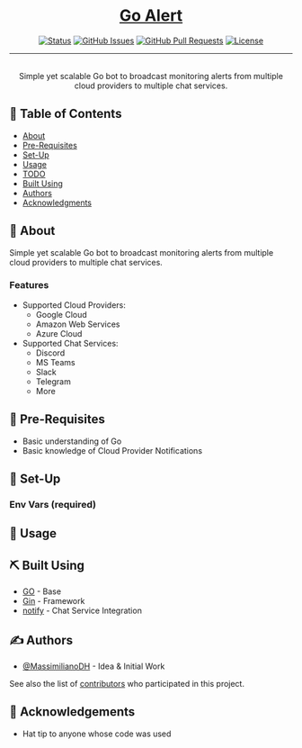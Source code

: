<p align="center">
  <a href="" rel="noopener">
</p>

<h1 align="center">Go Alert</h1>

<div align="center">

  [![Status](https://img.shields.io/badge/status-active-success.svg)]() 
  [![GitHub Issues](https://img.shields.io/github/issues/MassimilianoDH/go-alert.svg)](https://github.com/MassimilianoDH/go-alert/issues)
  [![GitHub Pull Requests](https://img.shields.io/github/issues-pr/MassimilianoDH/go-alert.svg)](https://github.com/MassimilianoDH/go-alert/issues)
  [![License](https://img.shields.io/badge/license-MIT-blue.svg)](/LICENSE)

</div>

---

<p align="center"> 
    <br> Simple yet scalable Go bot to broadcast monitoring alerts from multiple cloud providers to multiple chat services.
</p>

## 📝 Table of Contents
- [About](#about)
- [Pre-Requisites](#prerequisites)
- [Set-Up](#setup)
- [Usage](#usage)
- [TODO](../master/TODO.md)
- [Built Using](#built_using)
- [Authors](#authors)
- [Acknowledgments](#acknowledgement)

## 🧐 About <a name = "about"></a>
Simple yet scalable Go bot to broadcast monitoring alerts from multiple cloud providers to multiple chat services.

### Features <a name = "features"></a>
- Supported Cloud Providers:
  - Google Cloud
  - Amazon Web Services
  - Azure Cloud
- Supported Chat Services:
  - Discord
  - MS Teams
  - Slack
  - Telegram
  - More

## 🏁 Pre-Requisites <a name = "prerequisites"></a>
- Basic understanding of Go
- Basic knowledge of Cloud Provider Notifications

## 🚀 Set-Up <a name = "setup"></a>

### Env Vars (required) <a name = "secrets"></a>

## 🎈 Usage <a name="usage"></a>

## ⛏️ Built Using <a name = "built_using"></a>
- [GO](https://go.dev/) - Base
- [Gin](https://github.com/gin-gonic/gin) - Framework
- [notify](https://github.com/nikoksr/notify) - Chat Service Integration

## ✍️ Authors <a name = "authors"></a>
- [@MassimilianoDH](https://github.com/MassimilianoDH) - Idea & Initial Work

See also the list of [contributors](https://github.com/MassimilianoDH/go-alert/contributors) who participated in this project.

## 🎉 Acknowledgements <a name = "acknowledgement"></a>
- Hat tip to anyone whose code was used
